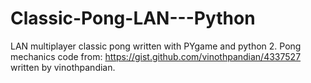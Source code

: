 # Classic-Pong-LAN---Python

LAN multiplayer classic pong written with PYgame and python 2.
Pong mechanics code from: https://gist.github.com/vinothpandian/4337527 written by vinothpandian.
